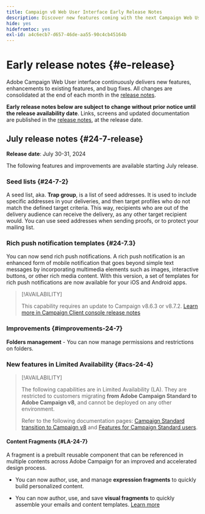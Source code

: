 ```yaml
---
title: Campaign v8 Web User Interface Early Release Notes
description: Discover new features coming with the next Campaign Web User Interface release
hide: yes
hidefromtoc: yes
exl-id: a4c6ecb7-d657-46de-aa55-90c4cb45164b
---
```

# Early release notes {#e-release}

Adobe Campaign Web User interface continuously delivers new features, enhancements to existing features, and bug fixes. All changes are consolidated at the end of each month in the [release notes](release-notes.md). 

**Early release notes below are subject to change without prior notice until the release availability date**. Links, screens and updated documentation are published in the [release notes](release-notes.md), at the release date.

## July release notes {#24-7-release}

**Release date**: July 30-31, 2024

The following features and improvements are available starting July release.

### Seed lists {#24-7-2}

A seed list, aka. **Trap group**, is a list of seed addresses. It is used to include specific addresses in your deliveries, and then target profiles who do not match the defined target criteria. This way, recipients who are out of the delivery audience can receive the delivery, as any other target recipient would. You can use seed addresses when sending proofs, or to protect your mailing list.

### Rich push notification templates {#24-7.3}

You can now send rich push notifications. A rich push notification is an enhanced form of mobile notification that goes beyond simple text messages by incorporating multimedia elements such as images, interactive buttons, or other rich media content. With this version, a set of templates for rich push notifications are now available for your iOS and Android apps. 

>[!AVAILABILITY]
>
>This capability requires an update to Campaign v8.6.3 or v8.7.2. [Learn more in Campaign Client console release notes](https://experienceleague.adobe.com/en/docs/campaign/campaign-v8/releases/release-notes)


### Improvements {#improvements-24-7}

**Folders management** - You can now manage permissions and restrictions on folders.

### New features in Limited Availability {#acs-24-4}

>[!AVAILABILITY]
>
>The following capabilities are in Limited Availability (LA). They are restricted to customers migrating **from Adobe Campaign Standard to Adobe Campaign v8**, and cannot be deployed on any other environment.
>
>Refer to the following documentation pages: [Campaign Standard transition to Campaign v8](../rn/acs-migration.md) and [Features for Campaign Standard users](https://experienceleague.adobe.com/docs/experience-cloud/campaign/campaign-standard-migration-home.html).

#### Content Fragments {#LA-24-7}

A fragment is a prebuilt reusable component that can be referenced in multiple contents across Adobe Campaign for an improved and accelerated design process.

* You can now author, use, and manage **expression fragments** to quickly build personalized content. 

* You can now author, use, and save **visual fragments** to quickly assemble your emails and content templates. [Learn more](../email/fragments.md)






